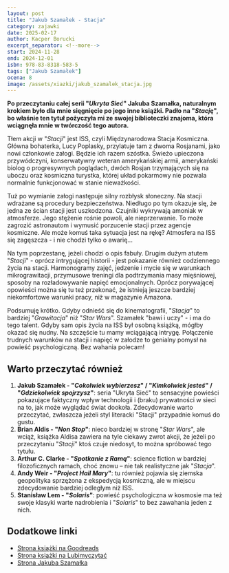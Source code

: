 ```yaml
---
layout: post
title: "Jakub Szamałek - Stacja"
category: zajawki
date: 2025-02-17
author: Kacper Borucki
excerpt_separator: <!--more-->
start: 2024-11-28
end: 2024-12-01
isbn: 978-83-8318-583-5
tags: ["Jakub Szamałek"]
ocena: 8
image: /assets/xiazki/jakub_szamalek_stacja.jpg
---
```


**Po przeczytaniu całej serii "*Ukryta Sieć*" Jakuba Szamałka, naturalnym krokiem było dla mnie sięgnięcie po jego inne książki. Padło na "*Stację*", bo właśnie ten tytuł pożyczyła mi ze swojej biblioteczki znajoma, która wciągnęła mnie w twórczość tego autora.**

<!--more-->

Tłem akcji w "*Stacji*" jest ISS, czyli Międzynarodowa Stacja Kosmiczna. Główna bohaterka, Lucy Poplasky, przylatuje tam z dwoma Rosjanami, jako nowi członkowie załogi. Będzie ich razem szóstka. Świeżo upieczona przywódczyni, konserwatywny weteran amerykańskiej armii, amerykański biolog o progresywnych poglądach, dwóch Rosjan trzymających się na uboczu oraz kosmiczna turystka, której układ pokarmowy nie pozwala normalnie funkcjonować w stanie nieważkości.

Tuż po wymianie załogi następuje silny rozbłysk słoneczny. Na stacji wdrażane są procedury bezpieczeństwa. Niedługo po tym okazuje się, że jedna ze ścian stacji jest uszkodzona. Czujniki wykrywają amoniak w atmosferze. Jego stężenie rośnie powoli, ale nieprzerwanie. To może zagrozić astronautom i wymusić porzucenie stacji przez agencje kosmiczne. Ale może komuś taka sytuacja jest na rękę? Atmosfera na ISS się zagęszcza - i nie chodzi tylko o awarię...

Na tym poprzestanę, jeżeli chodzi o opis fabuły. Drugim dużym atutem "*Stacji*" - oprócz intrygującej historii - jest pokazanie również codziennego życia na stacji. Harmonogramy zajęć, jedzenie i mycie się w warunkach mikrograwitacji, przymusowe treningi dla podtrzymania masy mięśniowej, sposoby na rozładowywanie napięć emocjonalnych. Oprócz porywającej opowieści można się tu też przekonać, że istnieją jeszcze bardziej niekomfortowe warunki pracy, niż w magazynie Amazona.

Podsumuję krótko. Gdyby odnieść się do kinematografii, "*Stacja*" to bardziej "*Grawitacja*" niż "*Star Wars*". Szamałek "bawi i uczy" - i ma do tego talent. Gdyby sam opis życia na ISS był osobną książką, mógłby okazać się nudny. Na szczęście tu mamy wciągającą intrygę. Połączenie trudnych warunków na stacji i napięć w załodze to genialny pomysł na powieść psychologiczną. Bez wahania polecam!

## Warto przeczytać również

1. **Jakub Szamałek - "*Cokolwiek wybierzesz*" / "*Kimkolwiek jesteś*" / "*Gdziekolwiek spojrzysz*"**: seria "Ukryta Sieć" to sensacyjne powieści pokazujące faktyczny wpływ technologii i (braku) prywatności w sieci na to, jak może wyglądać świat dookoła. Zdecydowanie warto przeczytać, zwłaszcza jeżeli styl literacki "Stacji" przypadnie komuś do gustu.
2. **Brian Aldis - "*Non Stop*"**: nieco bardziej w stronę "*Star Wars*", ale wciąż, książka Aldisa zawiera na tyle ciekawy zwrot akcji, że jeżeli po przeczytaniu "*Stacji*" ktoś czuje niedosyt, to można spróbować tego tytułu.
3. **Arthur C. Clarke - "*Spotkanie z Ramą*"**: science fiction w bardziej filozoficznych ramach, choć znowu – nie tak realistyczne jak "*Stacja*".
4. **Andy Weir - "*Project Hail Mary*"**: tu również pojawia się ziemska geopolityka sprzężona z ekspedycją kosmiczną, ale w miejscu zdecydowanie bardziej odległym niż ISS.
5. **Stanisław Lem - "*Solaris*"**: powieść psychologiczna w kosmosie ma też swoje klasyki warte nadrobienia i "*Solaris*" to bez zawahania jeden z nich.

## Dodatkowe linki

- [Strona książki na Goodreads](https://www.goodreads.com/book/show/138332244-stacja)
- [Strona książki na Lubimyczytać](https://lubimyczytac.pl/ksiazka/5065729/stacja)
- [Strona Jakuba Szamałka](https://jakubszamalek.pl/)
